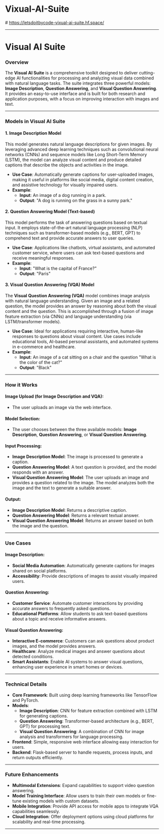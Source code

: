 ﻿# Vixual-AI-Suite

﻿# https://letsdoitbycode-vixual-ai-suite.hf.space/


---

# Visual AI Suite

### Overview

The **Visual AI Suite** is a comprehensive toolkit designed to deliver cutting-edge AI functionalities for processing and analyzing visual data combined with natural language tasks. The suite integrates three powerful models: **Image Description**, **Question Answering**, and **Visual Question Answering**. It provides an easy-to-use interface and is built for both research and application purposes, with a focus on improving interaction with images and text.

---

### Models in Visual AI Suite

#### 1. Image Description Model

This model generates natural language descriptions for given images. By leveraging advanced deep learning techniques such as convolutional neural networks (CNNs) and sequence models like Long Short-Term Memory (LSTM), the model can analyze visual content and produce detailed captions that describe the objects and activities in the image.

- **Use Case**: Automatically generate captions for user-uploaded images, making it useful in platforms like social media, digital content creation, and assistive technology for visually impaired users.
- **Example**:
  - **Input**: An image of a dog running in a park.
  - **Output**: "A dog is running on the grass in a sunny park."

#### 2. Question Answering Model (Text-based)

This model performs the task of answering questions based on textual input. It employs state-of-the-art natural language processing (NLP) techniques such as transformer-based models (e.g., BERT, GPT) to comprehend text and provide accurate answers to user queries.

- **Use Case**: Applications like chatbots, virtual assistants, and automated customer service, where users can ask text-based questions and receive meaningful responses.
- **Example**:
  - **Input**: "What is the capital of France?"
  - **Output**: "Paris"

#### 3. Visual Question Answering (VQA) Model

The **Visual Question Answering (VQA)** model combines image analysis with natural language understanding. Given an image and a related question, the model provides an answer by reasoning about both the visual content and the question. This is accomplished through a fusion of image feature extraction (via CNNs) and language understanding (via LSTM/transformer models).

- **Use Case**: Ideal for applications requiring interactive, human-like responses to questions about visual content. Use cases include educational tools, AI-based personal assistants, and automated systems in e-commerce and healthcare.
- **Example**:
  - **Input**: An image of a cat sitting on a chair and the question "What is the color of the cat?"
  - **Output**: "Black"

---

### How it Works

#### Image Upload (for Image Description and VQA):
- The user uploads an image via the web interface.

#### Model Selection:
- The user chooses between the three available models: **Image Description**, **Question Answering**, or **Visual Question Answering**.

#### Input Processing:
- **Image Description Model**: The image is processed to generate a caption.
- **Question Answering Model**: A text question is provided, and the model responds with an answer.
- **Visual Question Answering Model**: The user uploads an image and provides a question related to the image. The model analyzes both the image and the text to generate a suitable answer.

#### Output:
- **Image Description Model**: Returns a descriptive caption.
- **Question Answering Model**: Returns a relevant textual answer.
- **Visual Question Answering Model**: Returns an answer based on both the image and the question.

---

### Use Cases

#### Image Description:
- **Social Media Automation**: Automatically generate captions for images shared on social platforms.
- **Accessibility**: Provide descriptions of images to assist visually impaired users.

#### Question Answering:
- **Customer Service**: Automate customer interactions by providing accurate answers to frequently asked questions.
- **Educational Platforms**: Allow students to ask text-based questions about a topic and receive informative answers.

#### Visual Question Answering:
- **Interactive E-commerce**: Customers can ask questions about product images, and the model provides answers.
- **Healthcare**: Analyze medical images and answer questions about detected conditions.
- **Smart Assistants**: Enable AI systems to answer visual questions, enhancing user experience in smart homes or devices.

---

### Technical Details

- **Core Framework**: Built using deep learning frameworks like TensorFlow and PyTorch.
- **Models**:
  - **Image Description**: CNN for feature extraction combined with LSTM for generating captions.
  - **Question Answering**: Transformer-based architecture (e.g., BERT, GPT) for processing text.
  - **Visual Question Answering**: A combination of CNN for image analysis and transformers for language processing.
- **Frontend**: Simple, responsive web interface allowing easy interaction for users.
- **Backend**: Flask-based server to handle requests, process inputs, and return outputs efficiently.

---

### Future Enhancements

- **Multimodal Extensions**: Expand capabilities to support video question answering.
- **Model Training Interface**: Allow users to train their own models or fine-tune existing models with custom datasets.
- **Mobile Integration**: Provide API access for mobile apps to integrate VQA capabilities seamlessly.
- **Cloud Integration**: Offer deployment options using cloud platforms for scalability and real-time processing.

---

